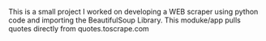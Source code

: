 This is a small project I worked on developing a WEB scraper using python code and importing the BeautifulSoup Library. This moduke/app pulls quotes directly from quotes.toscrape.com
